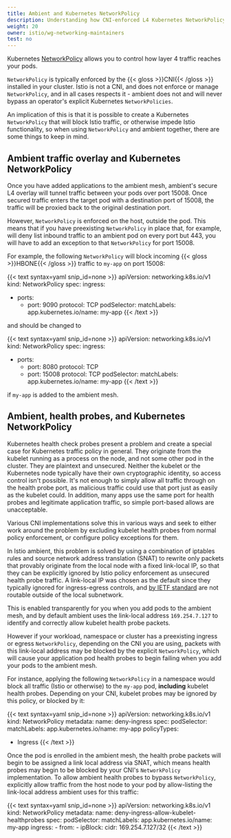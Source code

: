 ```yaml
---
title: Ambient and Kubernetes NetworkPolicy
description: Understanding how CNI-enforced L4 Kubernetes NetworkPolicy interacts with ambient.
weight: 20
owner: istio/wg-networking-maintainers
test: no
---
```


Kubernetes [NetworkPolicy](https://kubernetes.io/docs/concepts/services-networking/network-policies/) allows you to control how layer 4 traffic reaches your pods.

`NetworkPolicy` is typically enforced by the {{< gloss >}}CNI{{< /gloss >}} installed in your cluster. Istio is not a CNI, and does not enforce or manage `NetworkPolicy`, and in all cases respects it - ambient does not and will never bypass an operator's explicit Kubernetes `NetworkPolicies`.

An implication of this is that it is possible to create a Kubernetes `NetworkPolicy` that will block Istio traffic, or otherwise impede Istio functionality, so when using `NetworkPolicy` and ambient together, there are some things to keep in mind.

## Ambient traffic overlay and Kubernetes NetworkPolicy

Once you have added applications to the ambient mesh, ambient's secure L4 overlay will tunnel traffic between your pods over port 15008. Once secured traffic enters the target pod with a destination port of 15008, the traffic will be proxied back to the original destination port.

However, `NetworkPolicy` is enforced on the host, outside the pod. This means that if you have preexisting `NetworkPolicy` in place that, for example, will deny list inbound traffic to an ambient pod on every port but 443, you will have to add an exception to that `NetworkPolicy` for port 15008.

For example, the following `NetworkPolicy` will block incoming {{< gloss >}}HBONE{{< /gloss >}} traffic to `my-app` on port 15008:

{{< text syntax=yaml snip_id=none >}}
apiVersion: networking.k8s.io/v1
kind: NetworkPolicy
spec:
  ingress:
  - ports:
    - port: 9090
      protocol: TCP
  podSelector:
    matchLabels:
      app.kubernetes.io/name: my-app
{{< /text >}}

and should be changed to

{{< text syntax=yaml snip_id=none >}}
apiVersion: networking.k8s.io/v1
kind: NetworkPolicy
spec:
  ingress:
  - ports:
    - port: 8080
      protocol: TCP
    - port: 15008
      protocol: TCP
  podSelector:
    matchLabels:
      app.kubernetes.io/name: my-app
{{< /text >}}

if `my-app` is added to the ambient mesh.

## Ambient, health probes, and Kubernetes NetworkPolicy

Kubernetes health check probes present a problem and create a special case for Kubernetes traffic policy in general. They originate from the kubelet running as a process on the node, and not some other pod in the cluster. They are plaintext and unsecured. Neither the kubelet or the Kubernetes node typically have their own cryptographic identity, so access control isn't possible. It's not enough to simply allow all traffic through on the health probe port, as malicious traffic could use that port just as easily as the kubelet could. In addition, many apps use the same port for health probes and legitimate application traffic, so simple port-based allows are unacceptable.

Various CNI implementations solve this in various ways and seek to either work around the problem by excluding kubelet health probes from normal policy enforcement, or configure policy exceptions for them.

In Istio ambient, this problem is solved by using a combination of iptables rules and source network address translation (SNAT) to rewrite only packets that provably originate from the local node with a fixed link-local IP, so that they can be explicitly ignored by Istio policy enforcement as unsecured health probe traffic. A link-local IP was chosen as the default since they typically ignored for ingress-egress controls, and [by IETF standard](https://datatracker.ietf.org/doc/html/rfc3927) are not routable outside of the local subnetwork.

This is enabled transparently for you when you add pods to the ambient mesh, and by default ambient uses the link-local address `169.254.7.127` to identify and correctly allow kubelet health probe packets.

However if your workload, namespace or cluster has a preexisting ingress or egress `NetworkPolicy`, depending on the CNI you are using, packets with this link-local address may be blocked by the explicit `NetworkPolicy`, which will cause your application pod health probes to begin failing when you add your pods to the ambient mesh.

For instance, applying the following `NetworkPolicy` in a namespace would block all traffic (Istio or otherwise) to the `my-app` pod, **including** kubelet health probes. Depending on your CNI, kubelet probes may be ignored by this policy, or blocked by it:

{{< text syntax=yaml snip_id=none >}}
apiVersion: networking.k8s.io/v1
kind: NetworkPolicy
metadata:
  name: deny-ingress
spec:
  podSelector:
    matchLabels:
      app.kubernetes.io/name: my-app
  policyTypes:
  - Ingress
{{< /text >}}

Once the pod is enrolled in the ambient mesh, the health probe packets will begin to be assigned a link local address via SNAT, which means health probes may begin to be blocked by your CNI's `NetworkPolicy` implementation. To allow ambient health probes to bypass `NetworkPolicy`, explicitly allow traffic from the host node to your pod by allow-listing the link-local address ambient uses for this traffic:

{{< text syntax=yaml snip_id=none >}}
apiVersion: networking.k8s.io/v1
kind: NetworkPolicy
metadata:
  name: deny-ingress-allow-kubelet-healthprobes
spec:
  podSelector:
    matchLabels:
      app.kubernetes.io/name: my-app
  ingress:
    - from:
      - ipBlock:
          cidr: 169.254.7.127/32
{{< /text >}}
